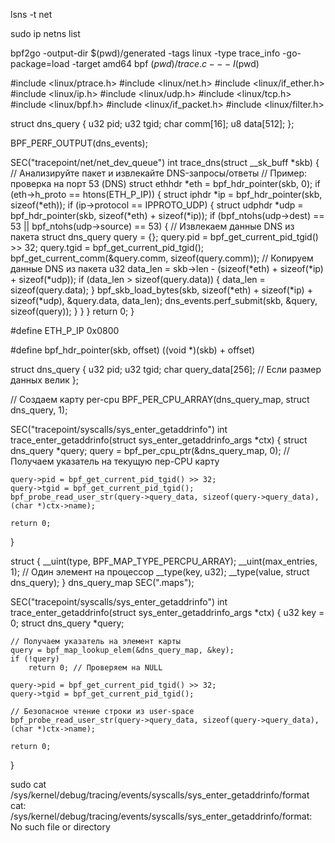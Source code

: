 lsns -t net


sudo ip netns list


bpf2go -output-dir $(pwd)/generated -tags linux -type trace_info -go-package=load -target amd64 bpf $(pwd)/trace.c -- -I$(pwd)


#include <linux/ptrace.h>
#include <linux/net.h>
#include <linux/if_ether.h>
#include <linux/ip.h>
#include <linux/udp.h>
#include <linux/tcp.h>
#include <linux/bpf.h>
#include <linux/if_packet.h>
#include <linux/filter.h>

struct dns_query {
    u32 pid;
    u32 tgid;
    char comm[16];
    u8 data[512];
};

BPF_PERF_OUTPUT(dns_events);

SEC("tracepoint/net/net_dev_queue")
int trace_dns(struct __sk_buff *skb) {
    // Анализируйте пакет и извлекайте DNS-запросы/ответы
    // Пример: проверка на порт 53 (DNS)
    struct ethhdr *eth = bpf_hdr_pointer(skb, 0);
    if (eth->h_proto == htons(ETH_P_IP)) {
        struct iphdr *ip = bpf_hdr_pointer(skb, sizeof(*eth));
        if (ip->protocol == IPPROTO_UDP) {
            struct udphdr *udp = bpf_hdr_pointer(skb, sizeof(*eth) + sizeof(*ip));
            if (bpf_ntohs(udp->dest) == 53 || bpf_ntohs(udp->source) == 53) {
                // Извлекаем данные DNS из пакета
                struct dns_query query = {};
                query.pid = bpf_get_current_pid_tgid() >> 32;
                query.tgid = bpf_get_current_pid_tgid();
                bpf_get_current_comm(&query.comm, sizeof(query.comm));
                // Копируем данные DNS из пакета
                u32 data_len = skb->len - (sizeof(*eth) + sizeof(*ip) + sizeof(*udp));
                if (data_len > sizeof(query.data)) {
                    data_len = sizeof(query.data);
                }
                bpf_skb_load_bytes(skb, sizeof(*eth) + sizeof(*ip) + sizeof(*udp), &query.data, data_len);
                dns_events.perf_submit(skb, &query, sizeof(query));
            }
        }
    }
    return 0;
}



#define ETH_P_IP 0x0800


#define bpf_hdr_pointer(skb, offset) ((void *)(skb) + offset)


struct dns_query {
    u32 pid;
    u32 tgid;
    char query_data[256]; // Если размер данных велик
};

// Создаем карту per-cpu
BPF_PER_CPU_ARRAY(dns_query_map, struct dns_query, 1);

SEC("tracepoint/syscalls/sys_enter_getaddrinfo")
int trace_enter_getaddrinfo(struct sys_enter_getaddrinfo_args *ctx) {
    struct dns_query *query;
    query = bpf_per_cpu_ptr(&dns_query_map, 0); // Получаем указатель на текущую пер-CPU карту

    query->pid = bpf_get_current_pid_tgid() >> 32;
    query->tgid = bpf_get_current_pid_tgid();
    bpf_probe_read_user_str(query->query_data, sizeof(query->query_data), (char *)ctx->name);

    return 0;
}


struct {
    __uint(type, BPF_MAP_TYPE_PERCPU_ARRAY);
    __uint(max_entries, 1);  // Один элемент на процессор
    __type(key, u32);
    __type(value, struct dns_query);
} dns_query_map SEC(".maps");

SEC("tracepoint/syscalls/sys_enter_getaddrinfo")
int trace_enter_getaddrinfo(struct sys_enter_getaddrinfo_args *ctx) {
    u32 key = 0;
    struct dns_query *query;

    // Получаем указатель на элемент карты
    query = bpf_map_lookup_elem(&dns_query_map, &key);
    if (!query)
        return 0; // Проверяем на NULL

    query->pid = bpf_get_current_pid_tgid() >> 32;
    query->tgid = bpf_get_current_pid_tgid();
    
    // Безопасное чтение строки из user-space
    bpf_probe_read_user_str(query->query_data, sizeof(query->query_data), (char *)ctx->name);

    return 0;
}

sudo cat /sys/kernel/debug/tracing/events/syscalls/sys_enter_getaddrinfo/format
cat: /sys/kernel/debug/tracing/events/syscalls/sys_enter_getaddrinfo/format: No such file or directory













